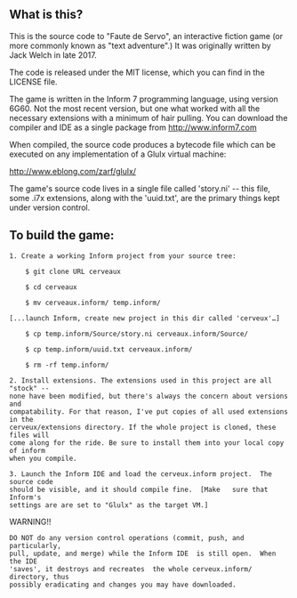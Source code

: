 What is this?
-------------

This is the source code to "Faute de Servo", an interactive fiction game
(or more commonly known as "text adventure".)  It was originally
written by Jack Welch in late 2017.

The code is released under the MIT license, which you can find in the
LICENSE file.

The game is written in the Inform 7 programming language, using
version 6G60.  Not the most recent version, but one what worked 
with all the necessary extensions with a minimum of hair pulling.
You can download the compiler and IDE as a single
package from http://www.inform7.com

When compiled, the source code produces a bytecode file which can be
executed on any implementation of a Glulx virtual machine:

  http://www.eblong.com/zarf/glulx/

The game's source code lives in a single file called 'story.ni' --
this file, some .i7x extensions, along with the 'uuid.txt', are the
primary things kept under version control.


To build the game:
------------------

	1. Create a working Inform project from your source tree:

		$ git clone URL cerveaux
  
		$ cd cerveaux
  
		$ mv cerveaux.inform/ temp.inform/

	[...launch Inform, create new project in this dir called 'cerveux'…]

		$ cp temp.inform/Source/story.ni cerveaux.inform/Source/
  
		$ cp temp.inform/uuid.txt cerveaux.inform/
  
		$ rm -rf temp.inform/

	2. Install extensions. The extensions used in this project are all "stock" -- 
	none have been modified, but there's always the concern about versions and 
	compatability. For that reason, I've put copies of all used extensions in the 
	cerveux/extensions directory. If the whole project is cloned, these files will 
	come along for the ride. Be sure to install them into your local copy of inform 
	when you compile.

	3. Launch the Inform IDE and load the cerveux.inform project.  The source code 
	should be visible, and it should compile fine.  [Make	sure that Inform's 
	settings are are set to "Glulx" as the target VM.]


WARNING!!

	DO NOT do any version control operations (commit, push, and particularly, 
	pull, update, and merge) while the Inform IDE  is still open.  When the IDE 
	'saves', it destroys and recreates  the whole cerveux.inform/ directory, thus
	possibly eradicating and changes you may have downloaded.  
